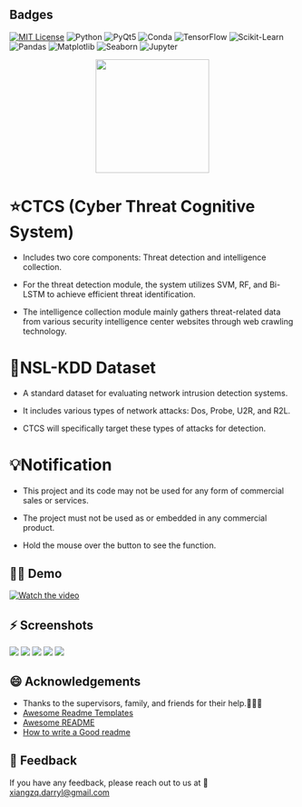 
## Badges

[![MIT License](https://img.shields.io/badge/License-MIT-green.svg)](https://choosealicense.com/licenses/mit/)
![Python](https://img.shields.io/badge/-Python-blue.svg)
![PyQt5](https://img.shields.io/badge/-PyQt5-green.svg)
![Conda](https://img.shields.io/badge/-Conda-orange.svg)
![TensorFlow](https://img.shields.io/badge/-TensorFlow-orange.svg)
![Scikit-Learn](https://img.shields.io/badge/-sklearn-orange.svg)
![Pandas](https://img.shields.io/badge/-Pandas-blue.svg)
![Matplotlib](https://img.shields.io/badge/-Matplotlib-blue.svg)
![Seaborn](https://img.shields.io/badge/-Seaborn-lightblue.svg)
![Jupyter](https://img.shields.io/badge/-Jupyter-lightgrey.svg)



<div align="center">
  <img src="https://github.com/DarrylXzq/CTCS_Code/blob/master/pyqt_code/CTCS/resource/figure/icon.png" width="200" height="200">
</div>


# ⭐CTCS (Cyber Threat Cognitive System)

- Includes two core components: Threat detection and intelligence collection.

- For the threat detection module, the system utilizes SVM, RF, and Bi-LSTM to achieve efficient threat identification.

- The intelligence collection module mainly gathers threat-related data from various security intelligence center websites through web crawling technology.

# 📔NSL-KDD Dataset

- A standard dataset for evaluating network intrusion detection systems.
                    
- It includes various types of network attacks: Dos, Probe, U2R, and R2L.

- CTCS will specifically target these types of attacks for detection.

# 💡Notification

- This project and its code may not be used for any form of commercial sales or services.

- The project must not be used as or embedded in any commercial product.

- Hold the mouse over the button to see the function.

## 👩‍💻 Demo

[![Watch the video](https://github.com/DarrylXzq/CTCS_Code/blob/master/pyqt_code/CTCS/resource/figure/start.png)](https://github.com/DarrylXzq/CTCS_Code/blob/master/interface_figure/video/run_video.mp4)





## ⚡️ Screenshots

<img src="https://github.com/DarrylXzq/CTCS_Code/blob/master/interface_figure/home_page.png">
<img src="https://github.com/DarrylXzq/CTCS_Code/blob/master/interface_figure/model_management.png">
<img src="https://github.com/DarrylXzq/CTCS_Code/blob/master/interface_figure/model_detection.png">
<img src="https://github.com/DarrylXzq/CTCS_Code/blob/master/interface_figure/detection_report.png">
<img src="https://github.com/DarrylXzq/CTCS_Code/blob/master/interface_figure/intelligence_%20system.png">





## 😄 Acknowledgements

 - Thanks to the supervisors, family, and friends for their help.👋👋👋
 - [Awesome Readme Templates](https://awesomeopensource.com/project/elangosundar/awesome-README-templates)
 - [Awesome README](https://github.com/matiassingers/awesome-readme)
 - [How to write a Good readme](https://bulldogjob.com/news/449-how-to-write-a-good-readme-for-your-github-project)


## 👋 Feedback

If you have any feedback, please reach out to us at 📧 xiangzq.darryl@gmail.com

